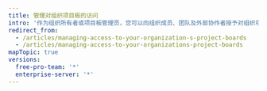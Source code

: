 ```yaml
---
title: 管理对组织项目板的访问
intro: '作为组织所有者或项目板管理员，您可以向组织成员、团队及外部协作者授予对组织项目板不同的访问权限。'
redirect_from:
  - /articles/managing-access-to-your-organization-s-project-boards
  - /articles/managing-access-to-your-organizations-project-boards
mapTopic: true
versions:
  free-pro-team: '*'
  enterprise-server: '*'
---
```


